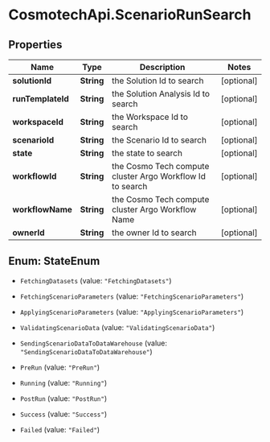# CosmotechApi.ScenarioRunSearch

## Properties

Name | Type | Description | Notes
------------ | ------------- | ------------- | -------------
**solutionId** | **String** | the Solution Id to search | [optional] 
**runTemplateId** | **String** | the Solution Analysis Id to search | [optional] 
**workspaceId** | **String** | the Workspace Id to search | [optional] 
**scenarioId** | **String** | the Scenario Id to search | [optional] 
**state** | **String** | the state to search | [optional] 
**workflowId** | **String** | the Cosmo Tech compute cluster Argo Workflow Id to search | [optional] 
**workflowName** | **String** | the Cosmo Tech compute cluster Argo Workflow Name | [optional] 
**ownerId** | **String** | the owner Id to search | [optional] 



## Enum: StateEnum


* `FetchingDatasets` (value: `"FetchingDatasets"`)

* `FetchingScenarioParameters` (value: `"FetchingScenarioParameters"`)

* `ApplyingScenarioParameters` (value: `"ApplyingScenarioParameters"`)

* `ValidatingScenarioData` (value: `"ValidatingScenarioData"`)

* `SendingScenarioDataToDataWarehouse` (value: `"SendingScenarioDataToDataWarehouse"`)

* `PreRun` (value: `"PreRun"`)

* `Running` (value: `"Running"`)

* `PostRun` (value: `"PostRun"`)

* `Success` (value: `"Success"`)

* `Failed` (value: `"Failed"`)




